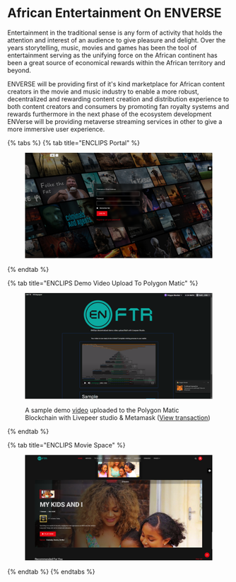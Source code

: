 # African Entertainment On ENVERSE

Entertainment in the traditional sense is any form of activity that holds the attention and interest of an audience to give pleasure and delight. Over the years storytelling, music, movies and games has been the tool of entertainment serving as the unifying force on the African continent has been a great source of economical rewards within the African territory and beyond.

ENVERSE will be providing first of it's kind marketplace for African content creators in the movie and  music industry to enable a more robust, decentralized and rewarding content creation and distribution experience to both content creators and consumers by promoting fan royalty systems and rewards furthermore in the next phase of the ecosystem development ENVerse will be providing metaverse streaming services in other to give a more immersive user experience.

{% tabs %}
{% tab title="ENCLIPS Portal" %}
<figure><img src="../../.gitbook/assets/Screenshot (211).png" alt=""><figcaption></figcaption></figure>
{% endtab %}

{% tab title="ENCLIPS Demo Video Upload To Polygon Matic" %}
<figure><img src="../../.gitbook/assets/Screenshot (215).png" alt=""><figcaption><p>A sample demo <a href="https://lvpr.tv/?v=4780q2v26zbxt047">video</a> uploaded to the Polygon Matic Blockchain with Livepeer studio &#x26; Metamask (<a href="https://mumbai.polygonscan.com/tx/0xeaa3e8a53ed0c1b0357fcb523e33f61d13ec843abd8c901ae9b2725016ead5d1">View transaction</a>)</p></figcaption></figure>
{% endtab %}

{% tab title="ENCLIPS Movie Space" %}
<figure><img src="../../.gitbook/assets/Screenshot (212).png" alt=""><figcaption></figcaption></figure>
{% endtab %}
{% endtabs %}

